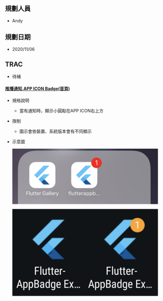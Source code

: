 ## <div id="user">規劃人員</div>
  * Andy

## <div id="updatedate">規劃日期</div>
  * 2020/11/06

## <div id="trac">TRAC</div>
  * 待補

#### [<div id="attach_notification">推播通知.APP ICON Badge<path>(首頁)</path></div>](README.md)
* 規格說明
  * 當有通知時，顯示小圓點在APP ICON右上方
* 限制
  * 圖示會依裝置、系統版本會有不同顯示
* 示意圖

  ![Notification Badge](./image/notification_icon.png)

